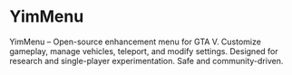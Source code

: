 # YimMenu
YimMenu – Open-source enhancement menu for GTA V. Customize gameplay, manage vehicles, teleport, and modify settings. Designed for research and single-player experimentation. Safe and community-driven.
